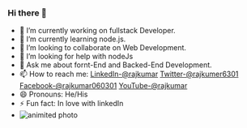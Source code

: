 ### Hi there 👋

- 🔭 I’m currently working on fullstack Developer.
- 🌱 I’m currently learning node.js.
- 👯 I’m looking to collaborate on Web Development.
- 🤔 I’m looking for help with nodeJs
- 💬 Ask me about fornt-End and Backed-End Development.
- 📫 How to reach me: [LinkedIn-@rajkumar](https://www.linkedin.com/in/raj-kumar-7127b31a8/)
[Twitter-@rajkumer6301](https://twitter.com/rajkumar6301)
[Facebook-@rajkumar060301](https://www.facebook.com/rajkumar060301)
[YouTube-@rajkumar](https://www.youtube.com/channel/UCS0lo3ONuU_iWvOhYNlEksg)
- 😄 Pronouns: He/His
- ⚡ Fun fact: In love with linkedIn
- ![animited photo](https://user-images.githubusercontent.com/61106500/114032703-2ea6c900-989a-11eb-8e11-49fd7198e81c.jpg) 
